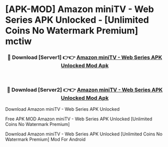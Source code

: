 # [APK-MOD] Amazon miniTV - Web Series APK Unlocked - [Unlimited Coins No Watermark Premium] mctiw



<div align="center">
<h3>🔴 Download [Server1] 👉👉 <a href="https://momento.my/?title=Amazon_miniTV_-_Web_Series_APK_Unlocked">Amazon miniTV - Web Series APK Unlocked Mod Apk</a></h3><br>

<h3>🔴 Download [Server2] 👉👉 <a href="https://momento.my/?title=Amazon_miniTV_-_Web_Series_APK_Unlocked">Amazon miniTV - Web Series APK Unlocked Mod Apk</a></h3>
</div>



Download Amazon miniTV - Web Series APK Unlocked 

Free APK MOD Amazon miniTV - Web Series APK Unlocked [Unlimited Coins No Watermark Premium]

Download Amazon miniTV - Web Series APK Unlocked [Unlimited Coins No Watermark Premium] Mod For Android

